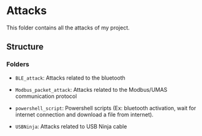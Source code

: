 # Attacks

This folder contains all the attacks of my project.

## Structure

### Folders

- `BLE_attack`: Attacks related to the bluetooth

- `Modbus_packet_attack`: Attacks related to the Modbus/UMAS communication protocol

- `powershell_script`: Powershell scripts (Ex: bluetooth activation, wait for internet connection and download a file from internet).

- `USBNinja`: Attacks related to USB Ninja cable
